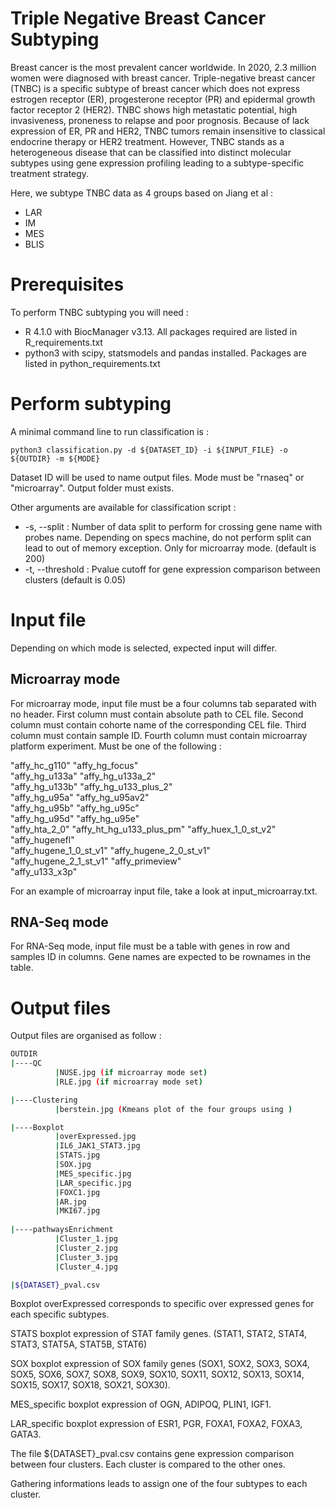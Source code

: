 # Triple Negative Breast Cancer Subtyping

Breast cancer is the most prevalent cancer worldwide. In 2020, 2.3 million women were diagnosed with breast cancer. Triple-negative breast cancer (TNBC) is a specific subtype of breast cancer which does not express estrogen receptor (ER), progesterone receptor (PR) and epidermal growth factor receptor 2 (HER2). TNBC shows high metastatic potential, high invasiveness, proneness to relapse and poor prognosis. Because of lack expression of ER, PR and HER2, TNBC tumors remain insensitive to classical endocrine therapy or HER2 treatment. However, TNBC stands as a heterogeneous disease that can be classified into distinct molecular subtypes using gene expression profiling leading to a subtype-specific treatment strategy. 

Here, we subtype TNBC data as 4 groups based on Jiang et al :

- LAR
- IM
- MES
- BLIS

# Prerequisites

To perform TNBC subtyping you will need :
  - R 4.1.0 with BiocManager v3.13. All packages required are listed in R_requirements.txt
  - python3 with scipy, statsmodels and pandas installed. Packages are listed in python_requirements.txt
    
# Perform subtyping

A minimal command line to run classification is :

```python3
python3 classification.py -d ${DATASET_ID} -i ${INPUT_FILE} -o ${OUTDIR} -m ${MODE}
```

Dataset ID will be used to name output files.
Mode must be "rnaseq" or "microarray".
Output folder must exists.

Other arguments are available for classification script :

- -s, --split : Number of data split to perform for crossing gene name with probes name. Depending on specs machine, do not perform split can lead to out of memory exception. Only for microarray mode. (default is 200)
- -t, --threshold : Pvalue cutoff for gene expression comparison between clusters (default is 0.05) 

# Input file

Depending on which mode is selected, expected input will differ.

## Microarray mode

For microarray mode, input file must be a four columns tab separated with no header.
First column must contain absolute path to CEL file.
Second column must contain cohorte name of the corresponding CEL file.
Third column must contain sample ID.
Fourth column must contain microarray platform experiment. Must be one of the following :

"affy_hc_g110"            "affy_hg_focus"          
"affy_hg_u133a"           "affy_hg_u133a_2"        
"affy_hg_u133b"           "affy_hg_u133_plus_2"    
"affy_hg_u95a"            "affy_hg_u95av2"         
"affy_hg_u95b"            "affy_hg_u95c"           
"affy_hg_u95d"            "affy_hg_u95e"           
"affy_hta_2_0"            "affy_ht_hg_u133_plus_pm"
"affy_huex_1_0_st_v2"     "affy_hugenefl"          
"affy_hugene_1_0_st_v1"   "affy_hugene_2_0_st_v1"  
"affy_hugene_2_1_st_v1"   "affy_primeview"         
"affy_u133_x3p"

For an example of microarray input file, take a look at input_microarray.txt.

## RNA-Seq mode

For RNA-Seq mode, input file must be a table with genes in row and samples ID in columns. Gene names are expected to be rownames in the table.

# Output files

Output files are organised as follow :

```bash
OUTDIR
|----QC
          |NUSE.jpg (if microarray mode set)
          |RLE.jpg (if microarray mode set)

|----Clustering
          |berstein.jpg (Kmeans plot of the four groups using )

|----Boxplot
          |overExpressed.jpg
          |IL6_JAK1_STAT3.jpg
          |STATS.jpg
          |SOX.jpg
          |MES_specific.jpg
          |LAR_specific.jpg
          |FOXC1.jpg
          |AR.jpg
          |MKI67.jpg
          
|----pathwaysEnrichment
          |Cluster_1.jpg
          |Cluster_2.jpg
          |Cluster_3.jpg
          |Cluster_4.jpg

|${DATASET}_pval.csv
```

Boxplot overExpressed corresponds to specific over expressed genes for each specific subtypes.

STATS boxplot expression of STAT family genes. (STAT1, STAT2, STAT4, STAT3, STAT5A, STAT5B, STAT6)

SOX boxplot expression of SOX family genes (SOX1, SOX2, SOX3, SOX4, SOX5, SOX6, SOX7, SOX8, SOX9, SOX10, SOX11, SOX12, SOX13, SOX14, SOX15, SOX17, SOX18, SOX21, SOX30).

MES_specific boxplot expression of OGN, ADIPOQ, PLIN1, IGF1.

LAR_specific boxplot expression of ESR1, PGR, FOXA1, FOXA2, FOXA3, GATA3.

The file ${DATASET}_pval.csv contains gene expression comparison between four clusters. Each cluster is compared to the other ones.

Gathering informations leads to assign one of the four subtypes to each cluster.




